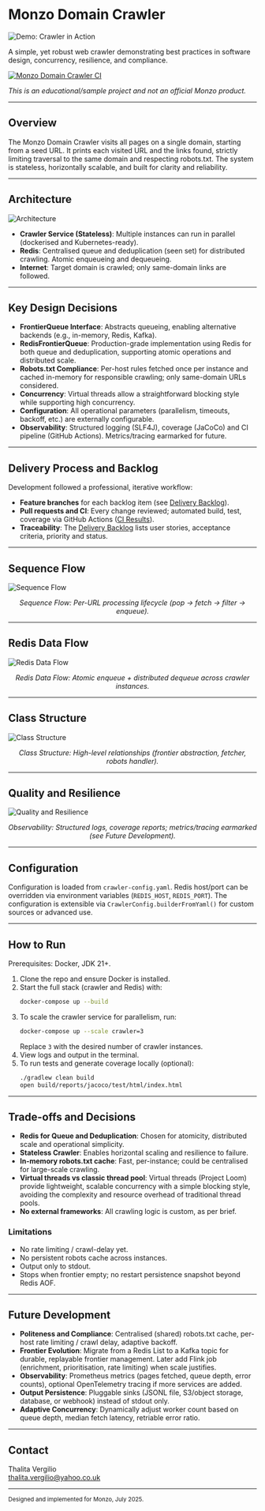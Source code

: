 
# Monzo Domain Crawler

![Demo: Crawler in Action](docs/gifs/mdc.gif)

A simple, yet robust web crawler demonstrating best practices in software design, concurrency, resilience, and compliance.

[![Monzo Domain Crawler CI](https://github.com/tvergilio/monzo-domain-crawler/actions/workflows/ci.yml/badge.svg)](https://github.com/tvergilio/monzo-domain-crawler/actions/workflows/ci.yml)


<i>This is an educational/sample project and not an official Monzo product.</i>

---

## Overview

The Monzo Domain Crawler visits all pages on a single domain, starting from a seed URL. It prints each visited URL and the links found, strictly limiting traversal to the same domain and respecting robots.txt. The system is stateless, horizontally scalable, and built for clarity and reliability.

---

## Architecture


![Architecture](docs/diagrams/architecture.svg)

- **Crawler Service (Stateless)**: Multiple instances can run in parallel (dockerised and Kubernetes-ready).
- **Redis**: Centralised queue and deduplication (seen set) for distributed crawling. Atomic enqueueing and dequeueing.
- **Internet**: Target domain is crawled; only same-domain links are followed.

---

## Key Design Decisions

- **FrontierQueue Interface**: Abstracts queueing, enabling alternative backends (e.g., in-memory, Redis, Kafka).
- **RedisFrontierQueue**: Production-grade implementation using Redis for both queue and deduplication, supporting atomic operations and distributed scale.
- **Robots.txt Compliance**: Per-host rules fetched once per instance and cached in-memory for responsible crawling; only same-domain URLs considered.
- **Concurrency**: Virtual threads allow a straightforward blocking style while supporting high concurrency.
- **Configuration**: All operational parameters (parallelism, timeouts, backoff, etc.) are externally configurable.
- **Observability**: Structured logging (SLF4J), coverage (JaCoCo) and CI pipeline (GitHub Actions). Metrics/tracing earmarked for future.

---

## Delivery Process and Backlog

Development followed a professional, iterative workflow:

- **Feature branches** for each backlog item (see [Delivery Backlog](docs/DELIVERY_BACKLOG.md)).
- **Pull requests and CI**: Every change reviewed; automated build, test, coverage via GitHub Actions ([CI Results](https://github.com/tvergilio/monzo-domain-crawler/actions)).
- **Traceability**: The [Delivery Backlog](docs/DELIVERY_BACKLOG.md) lists user stories, acceptance criteria, priority and status.

---

## Sequence Flow



![Sequence Flow](docs/diagrams/sequence.svg)
<div align="center"><em>Sequence Flow: Per-URL processing lifecycle (pop → fetch → filter → enqueue).</em></div>

---

## Redis Data Flow



![Redis Data Flow](docs/diagrams/redis.svg)
<div align="center"><em>Redis Data Flow: Atomic enqueue + distributed dequeue across crawler instances.</em></div>

---

## Class Structure



![Class Structure](docs/diagrams/class.svg)
<div align="center"><em>Class Structure: High-level relationships (frontier abstraction, fetcher, robots handler).</em></div>

---

## Quality and Resilience


![Quality and Resilience](docs/diagrams/quality.svg)
<div align="center"><em>Observability: Structured logs, coverage reports; metrics/tracing earmarked (see Future Development).</em></div>

---



## Configuration

Configuration is loaded from `crawler-config.yaml`. Redis host/port can be overridden via environment variables (`REDIS_HOST`, `REDIS_PORT`).
The configuration is extensible via `CrawlerConfig.builderFromYaml()` for custom sources or advanced use.

---

## How to Run
Prerequisites: Docker, JDK 21+.

1. Clone the repo and ensure Docker is installed.
2. Start the full stack (crawler and Redis) with:
   ```sh
   docker-compose up --build
   ```
3. To scale the crawler service for parallelism, run:
   ```sh
   docker-compose up --scale crawler=3
   ```
   Replace `3` with the desired number of crawler instances.
4. View logs and output in the terminal.
5. To run tests and generate coverage locally (optional):
   ```sh
   ./gradlew clean build
   open build/reports/jacoco/test/html/index.html
   ```

---

## Trade-offs and Decisions

- **Redis for Queue and Deduplication**: Chosen for atomicity, distributed scale and operational simplicity.
- **Stateless Crawler**: Enables horizontal scaling and resilience to failure.
- **In-memory robots.txt cache**: Fast, per-instance; could be centralised for large-scale crawling.
- **Virtual threads vs classic thread pool**: Virtual threads (Project Loom) provide lightweight, scalable concurrency with a simple blocking style, avoiding the complexity and resource overhead of traditional thread pools.
- **No external frameworks**: All crawling logic is custom, as per brief.

### Limitations

- No rate limiting / crawl-delay yet.
- No persistent robots cache across instances.
- Output only to stdout.
- Stops when frontier empty; no restart persistence snapshot beyond Redis AOF.

---

## Future Development

- **Politeness and Compliance**: Centralised (shared) robots.txt cache, per-host rate limiting / crawl delay, adaptive backoff.
- **Frontier Evolution**: Migrate from a Redis List to a Kafka topic for durable, replayable frontier management. Later add Flink job (enrichment, prioritisation, rate limiting) when scale justifies.
- **Observability**: Prometheus metrics (pages fetched, queue depth, error counts), optional OpenTelemetry tracing if more services are added.
- **Output Persistence**: Pluggable sinks (JSONL file, S3/object storage, database, or webhook) instead of stdout only.
- **Adaptive Concurrency**: Dynamically adjust worker count based on queue depth, median fetch latency, retriable error ratio.

---

## Contact

Thalita Vergilio  
[thalita.vergilio@yahoo.co.uk](mailto:thalita.vergilio@yahoo.co.uk)

---

<sup>Designed and implemented for Monzo, July 2025.</sup>
